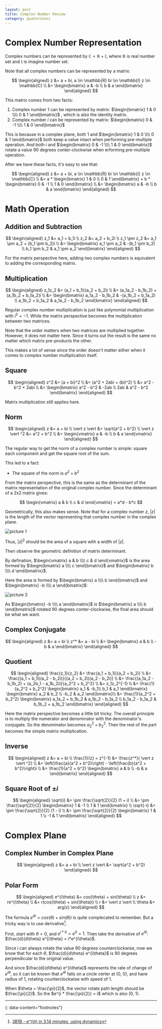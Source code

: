 ```yaml
---
layout: post
title: Complex Number Review
category: quaternions
---
```


# Complex Number Representation

Complex numbers can be represented by $\mathbb{C} = \mathbb{R} + \mathbb{I}$, where $\mathbb{R}$ is real number set and $\mathbb{I}$ is imagine number set.

Note that all complex numbers can be represented by a matrix:

$$
\begin{aligned}
    z &= a + bi,
    a \in \mathbb{R}
    bi \in \mathbb{I}
    z \in \mathbb{C} \\
    &=
    \begin{bmatrix}
        a & -b \\
        b & a
    \end{bmatrix}
\end{aligned}
$$

This matrix comes from two facts:

1. Complex number $1$ can be represented by matrix: $\begin{bmatrix} 1 & 0 \\\\ 0 & 1 \end{bmatrix}$ , which is also the identity matrix.
2. Complex number $i$ can be represented by matrix: $\begin{bmatrix} 0 & -1 \\\\ 1 & 0 \end{bmatrix}$

This is because in a complex plane, both $1$ and $\begin{bmatrix} 1 & 0 \\\\ 0 & 1 \end{bmatrix}$ both keep a value intact when performing pre-multiple operation. And both $i$ and $\begin{bmatrix} 0 & -1 \\\\ 1 & 0 \end{bmatrix}$ rotate a value 90 degrees conter-clockwise when erforming pre-multiple operation.

After we have these facts, it's easy to see that:

$$
\begin{aligned}
    z &= a + bi,
    a \in \mathbb{R}
    bi \in \mathbb{I}
    z \in \mathbb{C} \\
    &= a * 
    \begin{bmatrix}
        1 & 0 \\
        0 & 1
    \end{bmatrix}
    + b *
    \begin{bmatrix}
        0 & -1 \\
        1 & 0
    \end{bmatrix} \\
    &=
    \begin{bmatrix}
        a & -b \\
        b & a
    \end{bmatrix}
\end{aligned}
$$

# Math Operation

## Addition and Subtraction

$$
\begin{aligned}
    z_1 &= a_1 + b_1i \\
    z_2 &= a_2 + b_2i \\
    z_1 \pm z_2 &= a_1 \pm a_2 + (b_1 \pm b_2)i \\
    &=
    \begin{bmatrix}
        a_1 \pm a_2 & -(b_1 \pm b_2) \\
        b_1 \pm b_2 & a_1 \pm a_2
    \end{bmatrix}
\end{aligned}
$$

For the matrix perspective here, adding two complex numbers is equivalent to adding the corresponding matrix.

## Multiplication

$$
\begin{aligned}
    z_1z_2 &= (a_1 + b_1i)(a_2 + b_2i) \\
    &= (a_1a_2 - b_1b_2) + (a_1b_2 + b_1a_2)i \\
    &=
    \begin{bmatrix}
        a_1a_2 - b_1b_2 & -(a_1b_2 + b_1a_2) \\
        a_1b_2 + b_1a_2 & a_1a_2 - b_1b_2
    \end{bmatrix}
\end{aligned}
$$

Regular complex number multiplication is just like polynomial multiplication with $i^2 = -1$. While the matrix perspective becomes the multiplication between two matrices.

Note that the order matters when two matrices are multiplied together. However, it does not matter here. Since it turns out the result is the same no matter which matrix pre-products the other.

This makes a lot of sense since the order doesn't matter either when it comes to complex number multiplication itself.

## Square

$$
\begin{aligned}
    z^2 &= (a + bi)^2 \\
    &= (a^2 + 2abi + (bi)^2) \\
    &= a^2 - b^2 + 2abi \\
    &= 
    \begin{bmatrix}
        a^2 - b^2 & -2ab \\
        2ab & a^2 - b^2
    \end{bmatrix}
\end{aligned}
$$

Matrix multiplication still applies here.

## Norm

$$
\begin{aligned}
    z &= a + bi \\
    \vert z \vert &= \sqrt{a^2 + b^2} \\
    \vert z \vert ^2 &= a^2 + b^2 \\
    &=
    \begin{vmatrix}
        a & -b \\
        b & a
    \end{vmatrix}
\end{aligned}
$$

The regular way to get the norm of a complex number is simple: square each component and get the square root of the sum.

This led to a fact:

- The square of the norm is $a^2 + b^2$

From the matrix perspective, this is the same as the determinant of the matrix representation of the original complex number. Since the determinant of a 2x2 matrix gives:

$$
\begin{vmatrix}
    a & b \\
    c & d
\end{vmatrix}
= a*d - b*c
$$

Geometrically, this also makes sense. Note that for a complex number $z$, $\vert z \vert$ is the length of the vector representing that complex number in the complex plane.

![picture 1](/Blog/images/2022-04-08-13-57-45-complex-number-1.png)  

Thus, $\vert z \vert ^2$ should be the area of a square with a width of $\vert z \vert$.

Then observe the geometric definition of matrix determinant.

By defination, $\begin{vmatrix} a & b \\\\ c & d \end{vmatrix}$ is the area formed by $\begin{bmatrix} a \\\\ c \end{bmatrix}$ and $\begin{bmatrix} b \\\\ d \end{bmatrix}$.

Here the area is formed by $\begin{bmatrix} a \\\\ b \end{bmatrix}$ and $\begin{bmatrix} -b \\\\ a \end{bmatrix}$:

![picture 2](/Blog/images/2022-04-08-14-04-52-complex-number-2.png)  

As $\begin{bmatrix} -b \\\\ a \end{bmatrix}$ is $\begin{bmatrix} a \\\\ b \end{bmatrix}$ rotated 90 degrees conter-clockwise, the final area should be what we want.

## Complex Conjugate

$$
\begin{aligned}
    z &= a + bi \\
    z^* &= a - bi \\
    &=
    \begin{bmatrix}
        a & b \\
        -b & a
    \end{bmatrix}
\end{aligned}
$$

## Quotient

$$
\begin{aligned}
    \frac{z_1}{z_2} &= \frac{a_1 + b_1i}{a_2 + b_2i} \\
    &= \frac{(a_1 + b_1i)(a_2 - b_2i)}{(a_2 + b_2i)(a_2 - b_2i)} \\
    &= \frac{(a_1a_2 - b_1b_2) + (a_2b_1 - a_1b_2)i}{a_2^2 + b_2^2} \\
    &= z_1z_2^{-1} \\
    &= \frac{1}{a_2^2 + b_2^2}
    \begin{bmatrix}
        a_1 & -b_1\\
        b_1 & a_1
    \end{bmatrix}
    \begin{bmatrix}
        a_2 & b_2 \\
        -b_2 & a_2
    \end{bmatrix}\\
    &= \frac{1}{a_2^2 + b_2^2}
    \begin{bmatrix}
        a_1a_2 + b_1b_2 & a_1b_2 - b_1a_2 \\
        b_1a_2 - b_1a_2 & b_1b_2 + a_1b_2
    \end{bmatrix}
\end{aligned}
$$

Here the matrix perspective becomes a little bit tricky. The overall principle is to multiply the numerator and denominator with the denominator's conjugate. So the denominator becomes $a_2^2 + b_2^2$. Then the rest of the part becomes the simple matrix multiplication.

## Inverse

$$
\begin{aligned}
    z &= a + bi \\
    \frac{1}{z} = z^{-1} &= \frac{z^*}{ \vert z \vert ^2} \\
    &= \left(\frac{a}{a^2 + b^2}\right) - \left(\frac{b}{a^2 + b^2}\right)i \\
    &= \frac{1}{a^2 + b^2}
    \begin{bmatrix}
        a & b \\
        -b & a
    \end{bmatrix}
\end{aligned}
$$

## Square Root of $\pm i$

$$
\begin{aligned}
    \sqrt{i} &= \pm \frac{\sqrt{2}}{2} (1 + i) \\
    &= \pm \frac{\sqrt{2}}{2}
    \begin{bmatrix}
        1 & -1 \\
        1 & 1
    \end{bmatrix} \\
    \sqrt{-i} &= \pm \frac{\sqrt{2}}{2} (1 - i) \\
    &= \pm \frac{\sqrt{2}}{2}
    \begin{bmatrix}
        1 & 1 \\
        -1 & 1
    \end{bmatrix}
\end{aligned}
$$

# Complex Plane

## Complex Number in Complex Plane

$$
\begin{aligned}
    z &= a + bi \\
    \vert z \vert &= \sqrt{a^2 + b^2}
\end{aligned}
$$

## Polar Form

$$
\begin{aligned}
    e^{i\theta} &= cos(\theta) + sin(\theta)i \\
    z &= re^{i\theta} \\
    &= r(cos(\theta) + sin(\theta)i) \\
    r &= \vert z \vert \\
    \theta &= arg(z)
\end{aligned}
$$

The formula $e^{i\theta} = cos(\theta) + sin(\theta)i$ is quite complecated to remember. But a tricky way is to use derivative[^1].

First, start with $\theta = 0$, and $e^{i*0} = e^0 = 1$. Then take the derivative of $e^{i\theta}$: $\frac{d}{d\theta} e^{i\theta} = i*e^{i\theta}$.

Since $i$ can always rotate the value 90 degrees counterclockwise, now we know that for each $\theta$, $\frac{d}{d\theta} e^{i\theta}$ is 90 degrees perpendicular to the original value.

And since $\frac{d}{d\theta} e^{i\theta}$ represents the rate of change of $e^{i\theta}$, so it can be known that $e^{i\theta}$ falls on a circle certer at (0, 0), and have radius of 1, rotating counterclockwise with speed of 1.

When $\theta = \frac{\pi}{2}$, the vector rotate path length should be $\frac{\pi}{2}$. So the $e^{i * \frac{\pi}{2}} = i$ which is also (0, 1).

---
{: data-content="footnotes"}

[^1]: [3B1B - e^(iπ) in 3.14 minutes, using dynamics](https://www.youtube.com/watch?v=v0YEaeIClKY&ab_channel=3Blue1Brown)